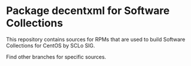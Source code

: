 # Package decentxml for Software Collections

This repository contains sources for RPMs that are used
to build Software Collections for CentOS by SCLo SIG.

Find other branches for specific sources.
